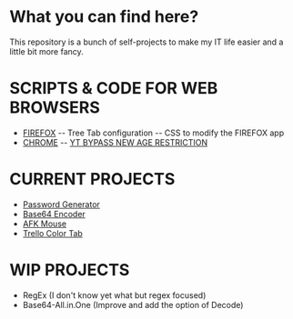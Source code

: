 # What you can find here?

This repository is a bunch of self-projects to make my IT life easier and a little bit more fancy.

# SCRIPTS & CODE FOR WEB BROWSERS
- [FIREFOX](https://github.com/Kitt004/Kitt004-repo/tree/master/Firefox)
-- Tree Tab configuration
-- CSS to modify the FIREFOX app
- [CHROME](https://github.com/Kitt004/Kitt004-repo/tree/master/Chrome)
-- [YT BYPASS NEW AGE RESTRICTION](https://github.com/Kitt004/Kitt004-repo/blob/master/Chrome/EU%20-%20YT%20bypass%20AR.js)

# CURRENT PROJECTS
- [Password Generator](https://raw.githubusercontent.com/Kitt004/Kitt004-repo/master/Python/Pwd_generator.py)
- [Base64 Encoder](https://raw.githubusercontent.com/Kitt004/Kitt004-repo/master/Python/Base64_Encoder.py)
- [AFK Mouse](https://raw.githubusercontent.com/Kitt004/Kitt004-repo/master/Python/afk_cursor.py)
- [Trello Color Tab](https://raw.githubusercontent.com/Kitt004/Kitt004-repo/master/trello-color/color-change.js)

# WIP PROJECTS
- RegEx (I don't know yet what but regex focused)
- Base64-All.in.One (Improve and add the option of Decode)
